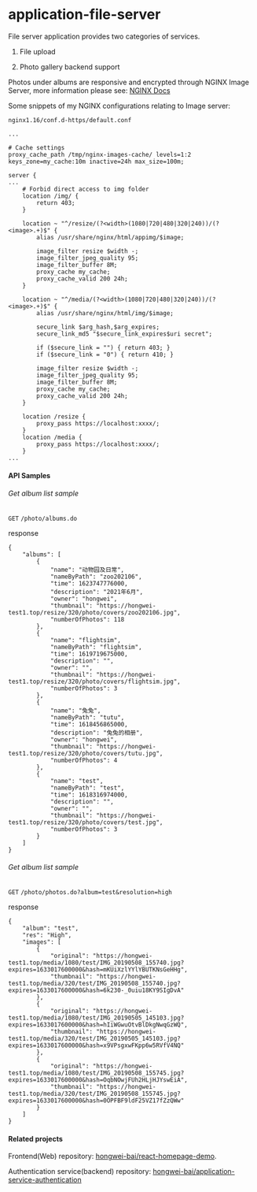 # application-file-server

File server application provides two categories of services.

1. File upload

2. Photo gallery backend support

Photos under albums are responsive and encrypted through NGINX Image Server, more information please see: [NGINX Docs](https://docs.nginx.com/nginx/admin-guide/web-server/serving-static-content/)

Some snippets of my NGINX configurations relating to Image server:

``nginx1.16/conf.d-https/default.conf``

```
...

# Cache settings
proxy_cache_path /tmp/nginx-images-cache/ levels=1:2 keys_zone=my_cache:10m inactive=24h max_size=100m;

server {
...
	# Forbid direct access to img folder
	location /img/ {
	    return 403;
	}
	
	location ~ "^/resize/(?<width>(1080|720|480|320|240))/(?<image>.+)$" {
		alias /usr/share/nginx/html/appimg/$image;

        image_filter resize $width -;
        image_filter_jpeg_quality 95;
        image_filter_buffer 8M;
		proxy_cache my_cache;
		proxy_cache_valid 200 24h;
	}
	
    location ~ "^/media/(?<width>(1080|720|480|320|240))/(?<image>.+)$" {
		alias /usr/share/nginx/html/img/$image;

	    secure_link $arg_hash,$arg_expires;
		secure_link_md5 "$secure_link_expires$uri secret";
		
		if ($secure_link = "") { return 403; }
        if ($secure_link = "0") { return 410; }
		
        image_filter resize $width -;
        image_filter_jpeg_quality 95;
        image_filter_buffer 8M;
		proxy_cache my_cache;
		proxy_cache_valid 200 24h;
	}

	location /resize {
		proxy_pass https://localhost:xxxx/;
	}
	location /media {
		proxy_pass https://localhost:xxxx/;
	}
...
```


#### API Samples

###### Get album list sample

``GET`` ``/photo/albums.do``

response

```
{
    "albums": [
        {
            "name": "动物园及日常",
            "nameByPath": "zoo202106",
            "time": 1623747776000,
            "description": "2021年6月",
            "owner": "hongwei",
            "thumbnail": "https://hongwei-test1.top/resize/320/photo/covers/zoo202106.jpg",
            "numberOfPhotos": 118
        },
        {
            "name": "flightsim",
            "nameByPath": "flightsim",
            "time": 1619719675000,
            "description": "",
            "owner": "",
            "thumbnail": "https://hongwei-test1.top/resize/320/photo/covers/flightsim.jpg",
            "numberOfPhotos": 3
        },
        {
            "name": "兔兔",
            "nameByPath": "tutu",
            "time": 1618456865000,
            "description": "兔兔的相册",
            "owner": "hongwei",
            "thumbnail": "https://hongwei-test1.top/resize/320/photo/covers/tutu.jpg",
            "numberOfPhotos": 4
        },
        {
            "name": "test",
            "nameByPath": "test",
            "time": 1618316974000,
            "description": "",
            "owner": "",
            "thumbnail": "https://hongwei-test1.top/resize/320/photo/covers/test.jpg",
            "numberOfPhotos": 3
        }
    ]
}
```

###### Get album list sample

``GET`` ``/photo/photos.do?album=test&resolution=high``

response

```
{
    "album": "test",
    "res": "High",
    "images": [
        {
            "original": "https://hongwei-test1.top/media/1080/test/IMG_20190508_155740.jpg?expires=1633017600000&hash=mKUiXzlYYlYBUTKNsGeHHg",
            "thumbnail": "https://hongwei-test1.top/media/320/test/IMG_20190508_155740.jpg?expires=1633017600000&hash=6k230-_0uiu18KY9SIgDvA"
        },
        {
            "original": "https://hongwei-test1.top/media/1080/test/IMG_20190505_145103.jpg?expires=1633017600000&hash=hIiWGwuOtvBlDkgNwqGzWQ",
            "thumbnail": "https://hongwei-test1.top/media/320/test/IMG_20190505_145103.jpg?expires=1633017600000&hash=x9VPsgxwFKpp6w5RVfV4NQ"
        },
        {
            "original": "https://hongwei-test1.top/media/1080/test/IMG_20190508_155745.jpg?expires=1633017600000&hash=OqbNOwjFUh2HLjHJYswEiA",
            "thumbnail": "https://hongwei-test1.top/media/320/test/IMG_20190508_155745.jpg?expires=1633017600000&hash=0OPFBF9ldF25VZ17fZzQWw"
        }
    ]
}
```

#### Related projects

Frontend(Web) repository:
[hongwei-bai/react-homepage-demo](https://github.com/hongwei-bai/react-homepage-demo).

Authentication service(backend) repository:
[hongwei-bai/application-service-authentication](https://github.com/hongwei-bai/application-service-authentication)
